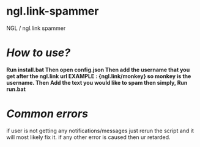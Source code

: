 # ngl.link-spammer
NGL / ngl.link spammer


# _How to use?_

**Run  install.bat
Then open config.json 
Then add the username that you get after the ngl.link url  EXAMPLE : {ngl.link/monkey} so monkey is the username.
Then Add the text you would like to spam
then simply, Run run.bat**

# _Common errors_
if user is not getting any notifications/messages just rerun the script and it will most likely fix it.
if any other error is caused then ur retarded.
